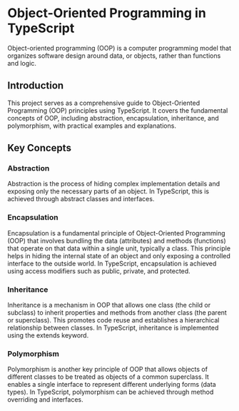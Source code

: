 # Object-Oriented Programming in TypeScript
Object-oriented programming (OOP) is a computer programming model that organizes software design around data, or objects, rather than functions and logic.

## Introduction

This project serves as a comprehensive guide to Object-Oriented Programming (OOP) principles using TypeScript. It covers the fundamental concepts of OOP, including abstraction, encapsulation, inheritance, and polymorphism, with practical examples and explanations.

## Key Concepts

### Abstraction

Abstraction is the process of hiding complex implementation details and exposing only the necessary parts of an object. In TypeScript, this is achieved through abstract classes and interfaces.

### Encapsulation
Encapsulation is a fundamental principle of Object-Oriented Programming (OOP) that involves bundling the data (attributes) and methods (functions) that operate on that data within a single unit, typically a class. This principle helps in hiding the internal state of an object and only exposing a controlled interface to the outside world. In TypeScript, encapsulation is achieved using access modifiers such as public, private, and protected.

### Inheritance
Inheritance is a mechanism in OOP that allows one class (the child or subclass) to inherit properties and methods from another class (the parent or superclass). This promotes code reuse and establishes a hierarchical relationship between classes. In TypeScript, inheritance is implemented using the extends keyword.

### Polymorphism
Polymorphism is another key principle of OOP that allows objects of different classes to be treated as objects of a common superclass. It enables a single interface to represent different underlying forms (data types). In TypeScript, polymorphism can be achieved through method overriding and interfaces.
